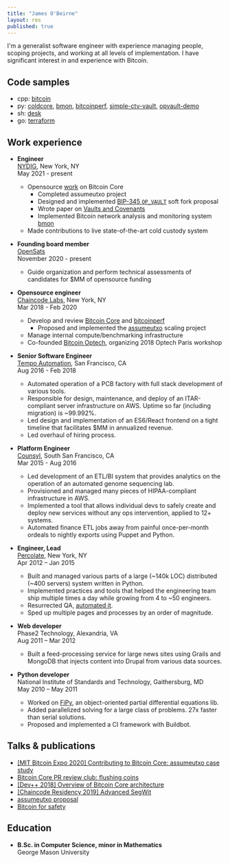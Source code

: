 ```yaml
---
title: "James O'Beirne"
layout: res
published: true
---
```


I'm a generalist software engineer with experience managing people, scoping projects,
and working at all levels of implementation. I have significant interest in and
experience with Bitcoin.

## Code samples

- cpp:
  [bitcoin](https://github.com/bitcoin/bitcoin/pulls?utf8=%E2%9C%93&q=author%3Ajamesob+)
- py: 
  [coldcore](https://github.com/jamesob/coldcore),
  [bmon](https://github.com/chaincodelabs/bmon),
  [bitcoinperf](https://github.com/chaincodelabs/bitcoinperf),
  [simple-ctv-vault](https://github.com/jamesob/simple-ctv-vault),
  [opvault-demo](https://github.com/jamesob/simple-ctv-vault)
- sh: 
  [desk](https://github.com/jamesob/desk)
- go: 
  [terraform](https://github.com/hashicorp/terraform/pulls?utf8=%E2%9C%93&q=is%3Apr+author%3Ajamesob+)

## Work experience

- **Engineer**  
  [NYDIG](https://nydig.com/), New York, NY  
  May 2021 - present  

  - Opensource
    [work](https://github.com/bitcoin/bitcoin/pulls?q=is%3Apr+author%3Ajamesob+is%3Aclosed) on Bitcoin Core 
    - Completed assumeutxo project
    - Designed and implemented [BIP-345
      `OP_VAULT`](https://github.com/bitcoin/bips/blob/master/bip-0345.mediawiki) soft
      fork proposal
    - Wrote paper on [Vaults and Covenants](https://jameso.be/vaults.pdf)
    - Implemented Bitcoin network analysis and monitoring system [bmon](https://bmon.info)
  - Made contributions to live state-of-the-art cold custody system 
 
- **Founding board member**  
  [OpenSats](https://opensats.org/)  
  November 2020 - present  

  - Guide organization and perform technical assessments of candidates for $MM of
    opensource funding

- **Opensource engineer**  
  [Chaincode Labs](https://www.chaincode.com/), New York, NY  
  Mar 2018 - Feb 2020

  - Develop and review [Bitcoin Core](https://github.com/bitcoin/bitcoin)
    and [bitcoinperf](https://bitcoinperf.com)
    - Proposed and implemented the
      [assumeutxo](https://github.com/jamesob/assumeutxo-docs/tree/master/proposal)
      scaling project
  - Manage internal compute/benchmarking infrastructure
  - Co-founded [Bitcoin Optech](https://bitcoinops.org/), organizing 2018
    Optech Paris workshop

 
- **Senior Software Engineer**  
  [Tempo Automation](https://www.tempoautomation.com/), San Francisco, CA  
  Aug 2016 - Feb 2018

  - Automated operation of a PCB factory with full stack development of various tools.
  - Responsible for design, maintenance, and deploy of an ITAR-compliant
    server infrastructure on AWS. Uptime so far (including migration) is ~99.992%.
  - Led design and implementation of an ES6/React frontend on a tight timeline
    that facilitates $MM in annualized revenue.
  - Led overhaul of hiring process.


- **Platform Engineer**  
  [Counsyl](https://www.counsyl.com/), South San Francisco, CA  
  Mar 2015 - Aug 2016
  
  - Led development of an ETL/BI system that provides analytics on the operation
    of an automated genome sequencing lab.
  - Provisioned and managed many pieces of HIPAA-compliant infrastructure in AWS.
  - Implemented a tool that allows individual devs to safely create 
    and deploy new services without any ops intervention, applied to 12+ systems.
  - Automated finance ETL jobs away from painful once-per-month ordeals to
    nightly exports using Puppet and Python.

- **Engineer, Lead**  
  [Percolate](https://www.percolate.com/), New York, NY  
  Apr 2012 – Jan 2015  
    
  - Built and managed various parts of a large (~140k LOC) distributed 
    (~400 servers) system written in Python.
  - Implemented practices and tools that helped the engineering team ship 
    multiple times a day while growing from 4 to ~50 engineers. 
  - Resurrected QA, [automated it](https://blog.percolate.com/2012/11/tools-we-use/).
  - Sped up multiple pages and processes by an order of magnitude.

- **Web developer**  
  Phase2 Technology, Alexandria, VA  
  Aug 2011 – Mar 2012  
    
  - Built a feed-processing service for large news sites using Grails and
    MongoDB that injects content into Drupal from various data sources.

- **Python developer**  
  National Institute of Standards and Technology, Gaithersburg, MD  
  May 2010 – May 2011  
    
  - Worked on [FiPy](http://www.ctcms.nist.gov/fipy/), an object-oriented
partial differential equations lib.
  - Added parallelized solving for a large class of problems. 27x faster than
serial solutions.
  - Proposed and implemented a CI framework with Buildbot.

## Talks & publications

- [[MIT Bitcoin Expo 2020] Contributing to Bitcoin Core: assumeutxo case
  study](https://www.youtube.com/watch?v=3HVGolSlhqo)
- [Bitcoin Core PR review club: flushing
  coins](https://bitcoincore.reviews/17487.html)
- [[Dev++ 2018] Overview of Bitcoin Core
  architecture](https://www.youtube.com/watch?v=L_sI_tXmy2U)
- [[Chaincode Residency 2019] Advanced
  SegWit](https://www.youtube.com/watch?v=JgNgnwF9hfY)
- [assumeutxo
  proposal](https://github.com/jamesob/assumeutxo-docs/tree/master/proposal)
- [Bitcoin for safety](https://jameso.be/2019/08/24/bitcoin-is-for-this.html)

## Education

- **B.Sc. in Computer Science, minor in Mathematics**  
  George Mason University
